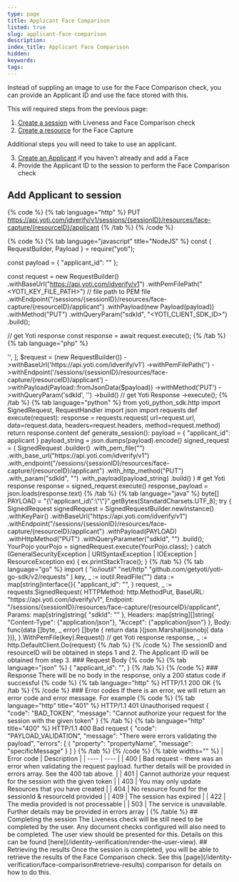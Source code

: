 ```yaml
---
type: page
title: Applicant Face Comparison
listed: true
slug: applicant-face-comparison
description: 
index_title: Applicant Face Comparison
hidden: 
keywords: 
tags: 
---
```


Instead of suppling an image to use for the Face Comparison check, you can provide an Applicant ID and use the face stored with this. 

This will required steps from the previous page:

1. [Create a session](/identity-verification/face-comparison#configure-selfie-auth)  with Liveness and Face Comparison check
2. [Create a resource](/identity-verification/face-comparison#create-a-face-capture-resource) for the Face Capture

Additional steps you will need to take to use an applicant.

3. [Create an Applicant](/identity-verification/create-applicant) if you haven't already and add a Face
4. Provide the Applicant ID to the session to perform the Face Comparison check

## Add Applicant to session

{% code %}
{% tab language="http" %}
PUT https://api.yoti.com/idverify/v1/sessions/{sessionID}/resources/face-capture/{resourceID}/applicant
{% /tab %}
{% /code %}

{% code %}
{% tab language="javascript" title="NodeJS" %}
const { RequestBuilder, Payload } = require("yoti");

const payload = {
  "applicant_id": "<uuid>"
};

const request = new RequestBuilder()
  .withBaseUrl("https://api.yoti.com/idverify/v1")
  .withPemFilePath("<YOTI_KEY_FILE_PATH>") // file path to PEM file
  .withEndpoint("/sessions/{sessionID}/resources/face-capture/{resourceID}/applicant")
  .withPayload(new Payload(payload))
  .withMethod("PUT")
  .withQueryParam("sdkId", "<YOTI_CLIENT_SDK_ID>")
  .build();

// get Yoti response
const response = await request.execute();
{% /tab %}
{% tab language="php" %}
<?php
use Yoti\Http\RequestBuilder;
use Yoti\Http\Payload;

$payload = [
    'applicant_id' => '<uuid>',
];
$request = (new RequestBuilder())
    ->withBaseUrl('https://api.yoti.com/idverify/v1')
    ->withPemFilePath('<YOTI_KEY_FILE_PATH>')
    ->withEndpoint('/sessions/{sessionID}/resources/face-capture/{resourceID}/applicant')
    ->withPayload(Payload::fromJsonData($payload)) 
    ->withMethod('PUT')
    ->withQueryParam('sdkId', '<YOTI_CLIENT_SDK_ID>')
    ->build()
    // get Yoti Response
    ->execute();
{% /tab %}
{% tab language="python" %}
from yoti_python_sdk.http import SignedRequest, RequestHandler
import json
import requests

def execute(request):
    response = requests.request(
        url=request.url, data=request.data, headers=request.headers, method=request.method)
    return response.content

def generate_session():

    payload = {
    		"applicant_id": applicant
		}
    payload_string = json.dumps(payload).encode()
    
    signed_request = (
        SignedRequest
        .builder()
        .with_pem_file("<YOTI_KEY_FILE_PATH>")
        .with_base_url("https://api.yoti.com/idverify/v1")
        .with_endpoint("/sessions/{sessionID}/resources/face-capture/{resourceID}/applicant")
        .with_http_method("PUT")
        .with_param("sdkId", "<YOTI_CLIENT_SDK_ID>")
				.with_payload(payload_string)
        .build()
    )

	# get Yoti response
    response = signed_request.execute()
    response_payload = json.loads(response.text)
{% /tab %}
{% tab language="java" %}
byte[] PAYLOAD = "{\"applicant_id\":\"<uuid>\"}".getBytes(StandardCharsets.UTF_8);

try {
    SignedRequest signedRequest = SignedRequestBuilder.newInstance()
        .withKeyPair(<YOTI_KEY_FILE_PATH>)
        .withBaseUrl("https://api.yoti.com/idverify/v1")
        .withEndpoint("/sessions/{sessionID}/resources/face-capture/{resourceID}/applicant")
        .withPayload(PAYLOAD)
        .withHttpMethod("PUT")
        .withQueryParameter("sdkId", "<YOTI_CLIENT_SDK_ID>")
        .build();

    YourPojo yourPojo = signedRequest.execute(YourPojo.class);

}  catch (GeneralSecurityException | URISyntaxException | IOException | ResourceException ex) {
    ex.printStackTrace();
}
{% /tab %}
{% tab language="go" %}
import (
    "io/ioutil"
    "net/http"
    "github.com/getyoti/yoti-go-sdk/v2/requests"
)

key, _ := ioutil.ReadFile("<YOTI_KEY_FILE_PATH>")
data := map[string]interface{}{
    "applicant_id": "<uuid>",
}

request, _ := requests.SignedRequest{
    HTTPMethod: http.MethodPut,
    BaseURL:    "https://api.yoti.com/idverify/v1",
    Endpoint:   "/sessions/{sessionID}/resources/face-capture/{resourceID}/applicant",
    Params: map[string]string{
        "sdkId": "<YOTI_CLIENT_SDK_ID>"
    },
    Headers: map[string][]string{
        "Content-Type": {"application/json"},
        "Accept":       {"application/json"}
    },
    Body: func(data []byte, _ error) []byte {
        return data
    }(json.Marshal(jsonobj{ data })),
}.WithPemFile(key).Request()

//  get Yoti response
response, _ := http.DefaultClient.Do(request)
{% /tab %}
{% /code %}

The sessionID and resourceID will be obtained in steps 1 and 2. The Applicant ID will be obtained from step 3.

### Request Body

{% code %}
{% tab language="json" %}
{
  "applicant_id": "<uuid>",
}
{% /tab %}
{% /code %}

### Response

There will be no body in the response, only a 200 status code if successful

{% code %}
{% tab language="http" %}
HTTP/1.1 200 OK
{% /tab %}
{% /code %}

### Error codes

If there is an error, we will return an error code and error message. For example

{% code %}
{% tab language="http" title="401" %}
HTTP/1.1 401 Unauthorised request

{
  "code": "BAD_TOKEN",
  "message": "Cannot authorize your request for the session with the given token"
}
{% /tab %}
{% tab language="http" title="400" %}
HTTP/1.1 400 Bad request

{
  "code": "PAYLOAD_VALIDATION",
  "message": "There were errors validating the payload",
  "errors": [
    {
      "property": "propertyName",
      "message": "specificMessage"
    }
  ]
}
{% /tab %}
{% /code %}

{% table widths="" %}
| Error code | Description | 
| ---- | ---- | 
| 400 | Bad request - there was an error when validating the request payload. further details will be provided in errors array. See the 400 tab above. | 
| 401 | Cannot authorize your request for the session with the given token | 
| 403 | You may only update Resources that you have created | 
| 404 | No resource found for the sessionId & resourceId provided | 
| 409 | The session has expired | 
| 422 | The media provided is not processable | 
| 503 | The service is unavailable. Further details may be provided in errors array | 
{% /table %}

## Completing the session

The Liveness check will be still need to be completed by the user. Any document checks configured will also need to be completed. The user view should be presented for this. Details on this can be found [here](/identity-verification/render-the-user-view).

## Retrieving the results

Once the session is completed, you will be able to retrieve the results of the Face Comparison check. See this [page](/identity-verification/face-comparison#retrieve-results) comparison for details on how to do this.